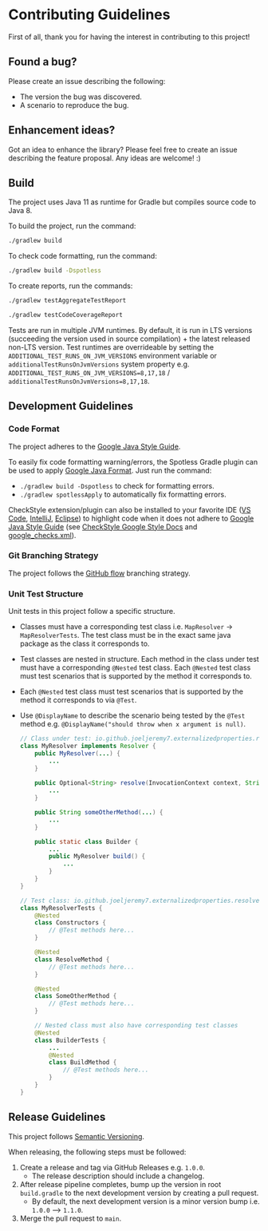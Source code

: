 # Contributing Guidelines

First of all, thank you for having the interest in contributing to this project!

## Found a bug?

Please create an issue describing the following:

- The version the bug was discovered.
- A scenario to reproduce the bug.

## Enhancement ideas?

Got an idea to enhance the library? Please feel free to create an issue describing the feature proposal. Any ideas are welcome! :)

## Build

The project uses Java 11 as runtime for Gradle but compiles source code to Java 8.

To build the project, run the command:

```sh
./gradlew build
```

To check code formatting, run the command:

```sh
./gradlew build -Dspotless
```

To create reports, run the commands:

```sh
./gradlew testAggregateTestReport
```

```sh
./gradlew testCodeCoverageReport
```

Tests are run in multiple JVM runtimes. By default, it is run in LTS versions (succeeding the version used in source compilation) + the latest released non-LTS version. Test runtimes are overrideable by setting the `ADDITIONAL_TEST_RUNS_ON_JVM_VERSIONS` environment variable or `additionalTestRunsOnJvmVersions` system property e.g. `ADDITIONAL_TEST_RUNS_ON_JVM_VERSIONS=8,17,18` / `additionalTestRunsOnJvmVersions=8,17,18`.

## Development Guidelines

### Code Format

The project adheres to the [Google Java Style Guide](https://google.github.io/styleguide/javaguide.html).

To easily fix code formatting warning/errors, the Spotless Gradle plugin can be used to apply [Google Java Format](https://github.com/google/google-java-format). Just run the command:

- `./gradlew build -Dspotless` to check for formatting errors.  
- `./gradlew spotlessApply` to automatically fix formatting errors.

CheckStyle extension/plugin can also be installed to your favorite IDE ([VS Code](https://marketplace.visualstudio.com/items?itemName=shengchen.vscode-checkstyle), [IntelliJ](https://plugins.jetbrains.com/plugin/1065-checkstyle-idea), [Eclipse](https://checkstyle.org/eclipse-cs/#!/)) to highlight code when it does not adhere to [Google Java Style Guide](https://google.github.io/styleguide/javaguide.html) (see [CheckStyle Google Style Docs](https://checkstyle.sourceforge.io/google_style.html) and [google_checks.xml](https://github.com/checkstyle/checkstyle/blob/master/src/main/resources/google_checks.xml)).

### Git Branching Strategy

The project follows the [GitHub flow](https://docs.github.com/en/get-started/quickstart/github-flow) branching strategy.

### Unit Test Structure

Unit tests in this project follow a specific structure.

- Classes must have a corresponding test class i.e. `MapResolver` -> `MapResolverTests`. The test class must be in the exact same java package as the class it corresponds to.
- Test classes are nested in structure. Each method in the class under test must have a corresponding `@Nested` test class.
Each `@Nested` test class must test scenarios that is supported by the method it corresponds to.
- Each `@Nested` test class must test scenarios that is supported by the method it corresponds to via `@Test`.
- Use `@DisplayName` to describe the scenario being tested by the `@Test` method e.g. `@DisplayName("should throw when x argument is null)`.

    ```java
    // Class under test: io.github.joeljeremy7.externalizedproperties.resolver.my.MyResolver
    class MyResolver implements Resolver {
        public MyResolver(...) {
            ...
        }
        
        public Optional<String> resolve(InvocationContext context, String propertyName) {
            ...
        }

        public String someOtherMethod(...) {
            ...
        }

        public static class Builder {
            ...
            public MyResolver build() {
                ...
            }
        }
    }

    // Test class: io.github.joeljeremy7.externalizedproperties.resolver.my.MyResolverTests
    class MyResolverTests {
        @Nested
        class Constructors {
            // @Test methods here...
        }

        @Nested
        class ResolveMethod {
            // @Test methods here...
        }

        @Nested
        class SomeOtherMethod {
            // @Test methods here...
        }

        // Nested class must also have corresponding test classes
        @Nested
        class BuilderTests {
            ...
            @Nested
            class BuildMethod {
                // @Test methods here...
            }
        }
    }
    ```

## Release Guidelines

This project follows [Semantic Versioning](https://semver.org/).

When releasing, the following steps must be followed:

1. Create a release and tag via GitHub Releases e.g. `1.0.0`.
    - The release description should include a changelog.
2. After release pipeline completes, bump up the version in root `build.gradle` to the next development version by creating a pull request.
    - By default, the next development version is a minor version bump i.e. `1.0.0` --> `1.1.0`.
3. Merge the pull request to `main`.

